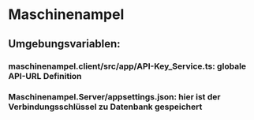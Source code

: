 # Maschinenampel

## Umgebungsvariablen:
### maschinenampel.client/src/app/API-Key_Service.ts: globale API-URL Definition
### Maschinenampel.Server/appsettings.json: hier ist der Verbindungsschlüssel zu Datenbank gespeichert
